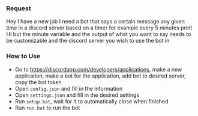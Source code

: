 ### Request
Hey
I have a new job
I need a bot that says a certain message any given time in a discord server based on a timer
for example every 5 minutes print HI
but the minute variable and the output of what you want to say needs to be customizable
and the discord server you wish to use the bot in

### How to Use
- Go to https://discordapp.com/developers/applications, make a new application, make a bot for the application, add bot to desired server, copy the bot token
- Open `config.json` and fill in the information
- Open `settings.json` and fill in the desired settings
- Run `setup.bat`, wait for it to automatically close when finished
- Run `run.bat` to run the bot